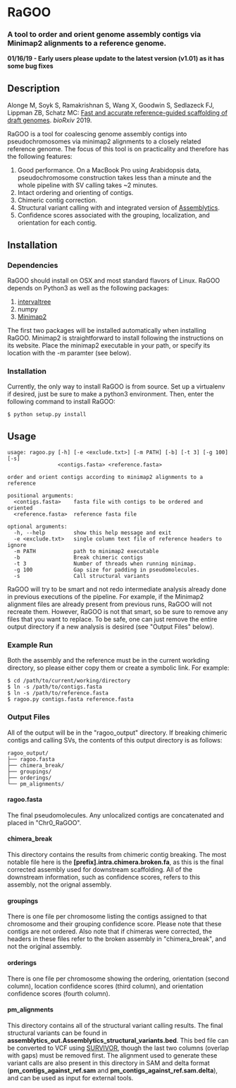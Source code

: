 # RaGOO

### A tool to order and orient genome assembly contigs via Minimap2 alignments to a reference genome.


**01/16/19 - Early users please update to the latest version (v1.01) as it has some bug fixes**

## Description

Alonge M, Soyk S, Ramakrishnan S, Wang X, Goodwin S, Sedlazeck FJ, Lippman ZB, Schatz MC: [Fast and accurate reference-guided scaffolding of draft genomes](https://www.biorxiv.org/content/early/2019/01/13/519637). *bioRxiv* 2019.

RaGOO is a tool for coalescing genome assembly contigs into pseudochromosomes via minimap2 alignments to a closely related reference genome. The focus of this tool is on practicality and therefore has the following features:

1. Good performance. On a MacBook Pro using Arabidopsis data, pseudochromosome construction takes less than a minute and the whole pipeline with SV calling takes ~2 minutes.
2. Intact ordering and orienting of contigs. 
3. Chimeric contig correction.
4. Structural variant calling with and integrated version of [Assemblytics](http://assemblytics.com/).
5. Confidence scores associated with the grouping, localization, and orientation for each contig.

## Installation

### Dependencies

RaGOO should install on OSX and most standard flavors of Linux. RaGOO depends on Python3 as well as the following packages:

1. [intervaltree](https://pypi.python.org/pypi/intervaltree)
2. numpy
3. [Minimap2](https://github.com/lh3/minimap2)

The first two packages will be installed automatically when installing RaGOO. Minimap2 is straightforward to install following the instructions on its website. Place the minimap2 executable in your path, or specify its location with the -m paramter (see below).

### Installation

Currently, the only way to install RaGOO is from source. Set up a virtualenv if desired, just be sure to make a python3 environment. Then, enter the following command to install RaGOO:

```
$ python setup.py install
```

## Usage

```
usage: ragoo.py [-h] [-e <exclude.txt>] [-m PATH] [-b] [-t 3] [-g 100] [-s]
                <contigs.fasta> <reference.fasta>

order and orient contigs according to minimap2 alignments to a reference

positional arguments:
  <contigs.fasta>    fasta file with contigs to be ordered and oriented
  <reference.fasta>  reference fasta file

optional arguments:
  -h, --help         show this help message and exit
  -e <exclude.txt>   single column text file of reference headers to ignore
  -m PATH            path to minimap2 executable
  -b                 Break chimeric contigs
  -t 3               Number of threads when running minimap.
  -g 100             Gap size for padding in pseudomolecules.
  -s                 Call structural variants
``` 

RaGOO will try to be smart and not redo intermediate analysis already done in previous executions of the pipeline. For example, if the Minimap2 alignment files are already present from previous runs, RaGOO will not recreate them. However, RaGOO is not that smart, so be sure to remove any files that you want to replace. To be safe, one can just remove the entire output directory if a new analysis is desired (see "Output Files" below).

### Example Run
Both the assembly and the reference must be in the current workding directory, so please either copy them or create a symbolic link. For example:

```
$ cd /path/to/current/working/directory
$ ln -s /path/to/contigs.fasta
$ ln -s /path/to/reference.fasta
$ ragoo.py contigs.fasta reference.fasta
```

### Output Files

All of the output will be in the "ragoo_output" directory. If breaking chimeric contigs and calling SVs, the contents of this output directory is as follows:

```
ragoo_output/
├── ragoo.fasta
├── chimera_break/
├── groupings/
├── orderings/
└── pm_alignments/
```

#### ragoo.fasta
The final pseudomolecules. Any unlocalized contigs are concatenated and placed in "Chr0_RaGOO".

#### chimera_break
This directory contains the results from chimeric contig breaking. The most notable file here is the **[prefix].intra.chimera.broken.fa**, as this is the final corrected assembly used for downstream scaffolding. All of the downstream information, such as confidence scores, refers to this assembly, not the orignal assembly.

#### groupings
There is one file per chromosome listing the contigs assigned to that chromosome and their grouping confidence score. Please note that these contigs are not ordered. Also note that if chimeras were corrected, the headers in these files refer to the broken assembly in "chimera_break", and not the original assembly.

#### orderings
There is one file per chromosome showing the ordering, orientation (second column), location confidence scores (third column), and orientation confidence scores (fourth column).

#### pm_alignments
This directory contains all of the structural variant calling results. The final structural variants can be found in **assemblytics_out.Assemblytics_structural_variants.bed**. This bed file can be converted to VCF using [SURVIVOR](https://github.com/fritzsedlazeck/SURVIVOR), though the last two columns (overlap with gaps) must be removed first. The alignment used to generate these variant calls are also present in this directory in SAM and delta format (**pm_contigs_against_ref.sam** and **pm_contigs_against_ref.sam.delta**), and can be used as input for external tools. 

